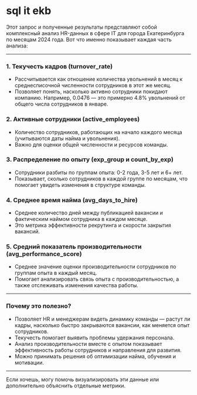 # sql it ekb

Этот запрос и полученные результаты представляют собой комплексный анализ HR-данных в сфере IT для города Екатеринбурга по месяцам 2024 года. Вот что именно показывает каждая часть анализа:

---

### 1. Текучесть кадров (turnover\_rate)

* Рассчитывается как отношение количества увольнений в месяц к среднесписочной численности сотрудников в этот же месяц.
* Позволяет понять, насколько активно сотрудники покидают компанию. Например, 0.0476 — это примерно 4.8% увольнений от общего числа сотрудников в январе.

### 2. Активные сотрудники (active\_employees)

* Количество сотрудников, работающих на начало каждого месяца (учитываются даты найма и увольнения).
* Важно для оценки общей численности и ресурсов команды.

### 3. Распределение по опыту (exp\_group и count\_by\_exp)

* Сотрудники разбиты по группам опыта: 0-2 года, 3-5 лет и 6+ лет.
* Показывает, сколько сотрудников в каждой группе по месяцам, что помогает увидеть изменения в структуре команды.

### 4. Среднее время найма (avg\_days\_to\_hire)

* Среднее количество дней между публикацией вакансии и фактическим наймом сотрудника в каждом месяце.
* Это метрика эффективности рекрутинга и скорости закрытия вакансий.

### 5. Средний показатель производительности (avg\_performance\_score)

* Среднее значение оценки производительности сотрудников по группам опыта в каждый месяц.
* Помогает анализировать связь опыта с производительностью, а также отслеживать изменения качества работы.

---

### Почему это полезно?

* Позволяет HR и менеджерам видеть динамику команды — растут ли кадры, насколько быстро закрываются вакансии, как меняется опыт сотрудников.
* Текучесть помогает выявить проблемы удержания персонала.
* Анализ производительности вместе с опытом показывает эффективность работы сотрудников и направления для развития.
* Можно принимать решения об оптимизации найма, обучения и мотивации.

---

Если хочешь, могу помочь визуализировать эти данные или дополнительно объяснить отдельные метрики.
